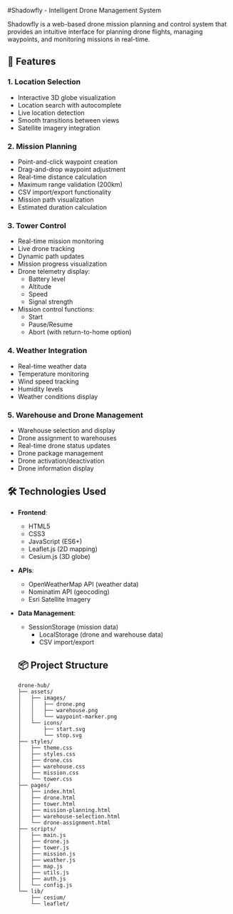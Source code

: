 #Shadowfly - Intelligent Drone Management System

Shadowfly is a web-based drone mission planning and control system that provides an intuitive interface for planning drone flights, managing waypoints, and monitoring missions in real-time.

## 🚀 Features

### 1. Location Selection
- Interactive 3D globe visualization
- Location search with autocomplete
- Live location detection
- Smooth transitions between views
- Satellite imagery integration

### 2. Mission Planning
- Point-and-click waypoint creation
- Drag-and-drop waypoint adjustment
- Real-time distance calculation
- Maximum range validation (200km)
- CSV import/export functionality
- Mission path visualization
- Estimated duration calculation

### 3. Tower Control
- Real-time mission monitoring
- Live drone tracking
- Dynamic path updates
- Mission progress visualization
- Drone telemetry display:
  - Battery level
  - Altitude
  - Speed
  - Signal strength
- Mission control functions:
  - Start
  - Pause/Resume
  - Abort (with return-to-home option)

### 4. Weather Integration
- Real-time weather data
- Temperature monitoring
- Wind speed tracking
- Humidity levels
- Weather conditions display

### 5. Warehouse and Drone Management
- Warehouse selection and display
- Drone assignment to warehouses
- Real-time drone status updates
- Drone package management
- Drone activation/deactivation
- Drone information display

## 🛠️ Technologies Used

- **Frontend**:
  - HTML5
  - CSS3
  - JavaScript (ES6+)
  - Leaflet.js (2D mapping)
  - Cesium.js (3D globe)

- **APIs**:
  - OpenWeatherMap API (weather data)
  - Nominatim API (geocoding)
  - Esri Satellite Imagery

- **Data Management**:
  - SessionStorage (mission data)
    - LocalStorage (drone and warehouse data)
    - CSV import/export

  ## 📦 Project Structure 
  ```
  drone-hub/
  ├── assets/
  │   ├── images/
  │   │   ├── drone.png
  │   │   ├── warehouse.png
  │   │   └── waypoint-marker.png
  │   └── icons/
  │       ├── start.svg
  │       └── stop.svg
  ├── styles/
  │   ├── theme.css
  │   ├── styles.css
  │   ├── drone.css
  │   ├── warehouse.css
  │   ├── mission.css
  │   └── tower.css
  ├── pages/
  │   ├── index.html
  │   ├── drone.html
  │   ├── tower.html
  │   ├── mission-planning.html
  │   ├── warehouse-selection.html
  │   └── drone-assignment.html
  ├── scripts/
  │   ├── main.js
  │   ├── drone.js
  │   ├── tower.js
  │   ├── mission.js
  │   ├── weather.js
  │   ├── map.js
  │   ├── utils.js
  │   ├── auth.js
  │   └── config.js
  └── lib/
      ├── cesium/
      └── leaflet/
  ```
